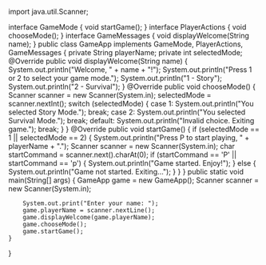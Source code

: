import java.util.Scanner;

interface GameMode {
    void startGame();
}
interface PlayerActions {
    void chooseMode();
}
interface GameMessages {
    void displayWelcome(String name);
}
public class GameApp implements GameMode, PlayerActions, GameMessages {
    private String playerName;
    private int selectedMode;
    @Override
    public void displayWelcome(String name) {
        System.out.println("Welcome, " + name + "!");
        System.out.println("Press 1 or 2 to select your game mode.");
        System.out.println("1 - Story");
        System.out.println("2 - Survival");
    }
    @Override
    public void chooseMode() {
        Scanner scanner = new Scanner(System.in);
        selectedMode = scanner.nextInt();
        switch (selectedMode) {
            case 1:
                System.out.println("You selected Story Mode.");
                break;
            case 2:
                System.out.println("You selected Survival Mode.");
                break;
            default:
                System.out.println("Invalid choice. Exiting game.");
                break;
        }
    }
    @Override
    public void startGame() {
        if (selectedMode == 1 || selectedMode == 2) {
            System.out.println("Press P to start playing, " + playerName + ".");
            Scanner scanner = new Scanner(System.in);
            char startCommand = scanner.next().charAt(0);
            if (startCommand == 'P' || startCommand == 'p') {
                System.out.println("Game started. Enjoy!");
            } else {
                System.out.println("Game not started. Exiting...");
            }
        }
    }
    public static void main(String[] args) {
        GameApp game = new GameApp();
        Scanner scanner = new Scanner(System.in);

        System.out.print("Enter your name: ");
        game.playerName = scanner.nextLine();
        game.displayWelcome(game.playerName);
        game.chooseMode();
        game.startGame();
    }
}
